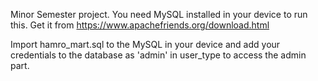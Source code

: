 Minor Semester project. 
You need MySQL installed in your device to run this. 
Get it from https://www.apachefriends.org/download.html

Import hamro_mart.sql to the MySQL in your device and add your credentials to the database as 'admin' in user_type to access the admin part. 
